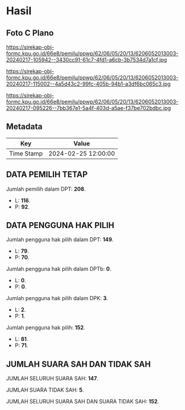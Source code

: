 # Hasil

## Foto C Plano

https://sirekap-obj-formc.kpu.go.id/66e8/pemilu/ppwp/62/06/05/20/13/6206052013003-20240217-105942--3430cc91-61c7-4fd1-a6cb-3b7534d7a1cf.jpg

https://sirekap-obj-formc.kpu.go.id/66e8/pemilu/ppwp/62/06/05/20/13/6206052013003-20240217-115002--4a5d43c2-99fc-405b-94b1-a3df6bc065c3.jpg

https://sirekap-obj-formc.kpu.go.id/66e8/pemilu/ppwp/62/06/05/20/13/6206052013003-20240217-095226--7bb367e1-5a4f-403d-a5ae-f37be702bdbc.jpg


## Metadata

| Key        | Value               |
| ---------- | ------------------- |
| Time Stamp | 2024-02-25 12:00:00 |


## DATA PEMILIH TETAP

Jumlah pemilih dalam DPT: **208**.
 * L: **116**.
 * P: **92**.

## DATA PENGGUNA HAK PILIH

Jumlah pengguna hak pilih dalam DPT: **149**.
 * L: **79**.
 * P: **70**.

Jumlah pengguna hak pilih dalam DPTb: **0**.
 * L: **0**.
 * P: **0**.

Jumlah pengguna hak pilih dalam DPK: **3**.
 * L: **2**.
 * P: **1**.

Jumlah pengguna hak pilih: **152**.
 * L: **81**.
 * P: **71**.

## JUMLAH SUARA SAH DAN TIDAK SAH

JUMLAH SELURUH SUARA SAH: **147**.

JUMLAH SUARA TIDAK SAH: **5**.

JUMLAH SELURUH SUARA SAH DAN SUARA TIDAK SAH: **152**.


